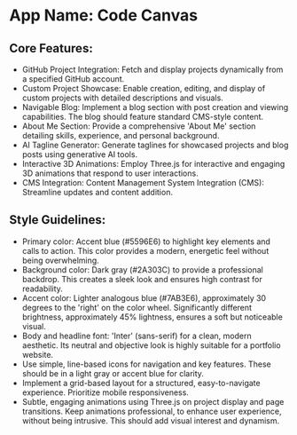 # **App Name**: Code Canvas

## Core Features:

- GitHub Project Integration: Fetch and display projects dynamically from a specified GitHub account.
- Custom Project Showcase: Enable creation, editing, and display of custom projects with detailed descriptions and visuals.
- Navigable Blog: Implement a blog section with post creation and viewing capabilities. The blog should feature standard CMS-style content.
- About Me Section: Provide a comprehensive 'About Me' section detailing skills, experience, and personal background.
- AI Tagline Generator: Generate taglines for showcased projects and blog posts using generative AI tools.
- Interactive 3D Animations: Employ Three.js for interactive and engaging 3D animations that respond to user interactions.
- CMS Integration: Content Management System Integration (CMS): Streamline updates and content addition.

## Style Guidelines:

- Primary color: Accent blue (#5596E6) to highlight key elements and calls to action. This color provides a modern, energetic feel without being overwhelming.
- Background color: Dark gray (#2A303C) to provide a professional backdrop. This creates a sleek look and ensures high contrast for readability.
- Accent color: Lighter analogous blue (#7AB3E6), approximately 30 degrees to the 'right' on the color wheel. Significantly different brightness, approximately 45% lightness, ensures a soft but noticeable visual.
- Body and headline font: 'Inter' (sans-serif) for a clean, modern aesthetic. Its neutral and objective look is highly suitable for a portfolio website.
- Use simple, line-based icons for navigation and key features. These should be in a light gray or accent blue for clarity.
- Implement a grid-based layout for a structured, easy-to-navigate experience. Prioritize mobile responsiveness.
- Subtle, engaging animations using Three.js on project display and page transitions. Keep animations professional, to enhance user experience, without being intrusive. This should add visual interest and dynamism.